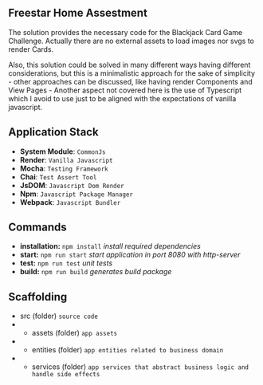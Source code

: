 ## Freestar Home Assestment

The solution provides the necessary code for the Blackjack Card Game Challenge.
Actually there are no external assets to load images nor svgs to render Cards.

Also, this solution could be solved in many different ways having different considerations, but this is a minimalistic approach for the sake of simplicity - other approaches can be discussed, like having render Components and View Pages -
Another aspect not covered here is the use of Typescript which I avoid to use just to be aligned with the expectations of vanilla javascript.


## Application Stack

- **System Module**: `CommonJs`
- **Render**: `Vanilla Javascript`
- **Mocha**: `Testing Framework`
- **Chai**: `Test Assert Tool`
- **JsDOM**: `Javascript Dom Render`
- **Npm**: `Javascript Package Manager`
- **Webpack**: `Javascript Bundler`

## Commands
* **installation:** `npm install` *install required dependencies*
* **start:** `npm run start` *start application in port 8080 with http-server*
* **test:** `npm run test` *unit tests*
* **build:** `npm run build` *generates build package*

## Scaffolding
* src (folder) `source code`
* * assets (folder) `app assets`
* * entities (folder) `app entities related to business domain`
* * services (folder) `app services that abstract business logic and handle side effects`
